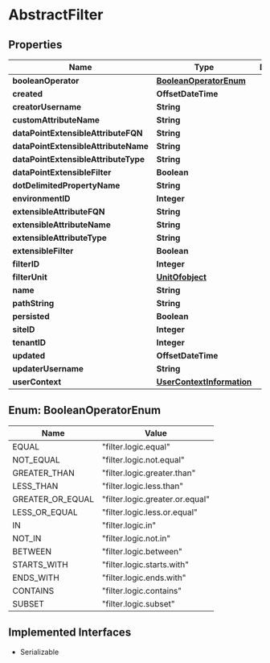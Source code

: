 

# AbstractFilter


## Properties

| Name | Type | Description | Notes |
|------------ | ------------- | ------------- | -------------|
|**booleanOperator** | [**BooleanOperatorEnum**](#BooleanOperatorEnum) |  |  [optional] |
|**created** | **OffsetDateTime** |  |  [optional] |
|**creatorUsername** | **String** |  |  [optional] |
|**customAttributeName** | **String** |  |  [optional] |
|**dataPointExtensibleAttributeFQN** | **String** |  |  [optional] |
|**dataPointExtensibleAttributeName** | **String** |  |  [optional] |
|**dataPointExtensibleAttributeType** | **String** |  |  [optional] |
|**dataPointExtensibleFilter** | **Boolean** |  |  [optional] |
|**dotDelimitedPropertyName** | **String** |  |  [optional] |
|**environmentID** | **Integer** |  |  [optional] |
|**extensibleAttributeFQN** | **String** |  |  [optional] |
|**extensibleAttributeName** | **String** |  |  [optional] |
|**extensibleAttributeType** | **String** |  |  [optional] |
|**extensibleFilter** | **Boolean** |  |  [optional] |
|**filterID** | **Integer** |  |  [optional] |
|**filterUnit** | [**UnitOfobject**](UnitOfobject.md) |  |  [optional] |
|**name** | **String** |  |  [optional] |
|**pathString** | **String** |  |  [optional] |
|**persisted** | **Boolean** |  |  [optional] |
|**siteID** | **Integer** |  |  [optional] |
|**tenantID** | **Integer** |  |  [optional] |
|**updated** | **OffsetDateTime** |  |  [optional] |
|**updaterUsername** | **String** |  |  [optional] |
|**userContext** | [**UserContextInformation**](UserContextInformation.md) |  |  [optional] |



## Enum: BooleanOperatorEnum

| Name | Value |
|---- | -----|
| EQUAL | &quot;filter.logic.equal&quot; |
| NOT_EQUAL | &quot;filter.logic.not.equal&quot; |
| GREATER_THAN | &quot;filter.logic.greater.than&quot; |
| LESS_THAN | &quot;filter.logic.less.than&quot; |
| GREATER_OR_EQUAL | &quot;filter.logic.greater.or.equal&quot; |
| LESS_OR_EQUAL | &quot;filter.logic.less.or.equal&quot; |
| IN | &quot;filter.logic.in&quot; |
| NOT_IN | &quot;filter.logic.not.in&quot; |
| BETWEEN | &quot;filter.logic.between&quot; |
| STARTS_WITH | &quot;filter.logic.starts.with&quot; |
| ENDS_WITH | &quot;filter.logic.ends.with&quot; |
| CONTAINS | &quot;filter.logic.contains&quot; |
| SUBSET | &quot;filter.logic.subset&quot; |


## Implemented Interfaces

* Serializable


